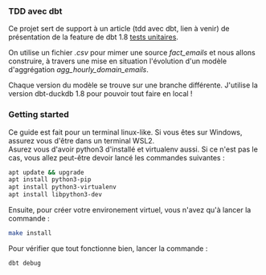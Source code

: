 ### TDD avec dbt

Ce projet sert de support à un article (tdd avec dbt, lien à venir) de présentation de la feature de dbt 1.8 [tests unitaires](https://docs.getdbt.com/docs/build/unit-tests).

On utilise un fichier *.csv* pour mimer une source *fact_emails* et nous allons construire, à travers une mise en situation l'évolution d'un modèle d'aggrégation *agg_hourly_domain_emails*. 

Chaque version du modèle se trouve sur une branche différente. J'utilise la version dbt-duckdb 1.8 pour pouvoir tout faire en local !

### Getting started 
Ce guide est fait pour un terminal linux-like. Si vous êtes sur Windows, assurez vous d'être dans un terminal WSL2.  
Asurez vous d'avoir python3 d'installé et virtualenv aussi. Si ce n'est pas le cas, vous allez peut-être devoir lancé les commandes suivantes : 
``` bash
apt update && upgrade 
apt install python3-pip
apt install python3-virtualenv
apt install libpython3-dev
```

Ensuite, pour créer votre environement virtuel, vous n'avez qu'à lancer la commande :
```bash
make install
```

Pour vérifier que tout fonctionne bien, lancer la commande :
``` bash
dbt debug
```